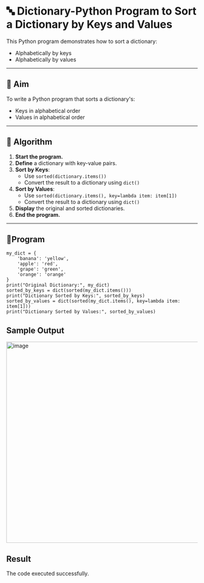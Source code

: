 # 🔤 Dictionary-Python Program to Sort a Dictionary by Keys and Values

This Python program demonstrates how to sort a dictionary:
- Alphabetically by keys
- Alphabetically by values

---

## 🎯 Aim

To write a Python program that sorts a dictionary's:
- Keys in alphabetical order
- Values in alphabetical order

---

## 🧠 Algorithm

1. **Start the program.**
2. **Define** a dictionary with key-value pairs.
3. **Sort by Keys**:
   - Use `sorted(dictionary.items())`
   - Convert the result to a dictionary using `dict()`
4. **Sort by Values**:
   - Use `sorted(dictionary.items(), key=lambda item: item[1])`
   - Convert the result to a dictionary using `dict()`
5. **Display** the original and sorted dictionaries.
6. **End the program.**

---

## 🧪Program
```
my_dict = {
    'banana': 'yellow',
    'apple': 'red',
    'grape': 'green',
    'orange': 'orange'
}
print("Original Dictionary:", my_dict)
sorted_by_keys = dict(sorted(my_dict.items()))
print("Dictionary Sorted by Keys:", sorted_by_keys)
sorted_by_values = dict(sorted(my_dict.items(), key=lambda item: item[1]))
print("Dictionary Sorted by Values:", sorted_by_values)
```

## Sample Output
<img width="1687" height="530" alt="image" src="https://github.com/user-attachments/assets/20c64e08-9e7c-4283-b697-9c99a79fedc8" />

## Result
The code executed successfully.
